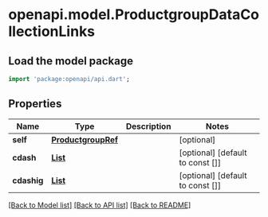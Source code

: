 # openapi.model.ProductgroupDataCollectionLinks

## Load the model package
```dart
import 'package:openapi/api.dart';
```

## Properties
Name | Type | Description | Notes
------------ | ------------- | ------------- | -------------
**self** | [**ProductgroupRef**](ProductgroupRef.md) |  | [optional] 
**cdash** | [**List<CdashProductRefElement>**](CdashProductRefElement.md) |  | [optional] [default to const []]
**cdashig** | [**List<CdashigProductRefElement>**](CdashigProductRefElement.md) |  | [optional] [default to const []]

[[Back to Model list]](../README.md#documentation-for-models) [[Back to API list]](../README.md#documentation-for-api-endpoints) [[Back to README]](../README.md)


